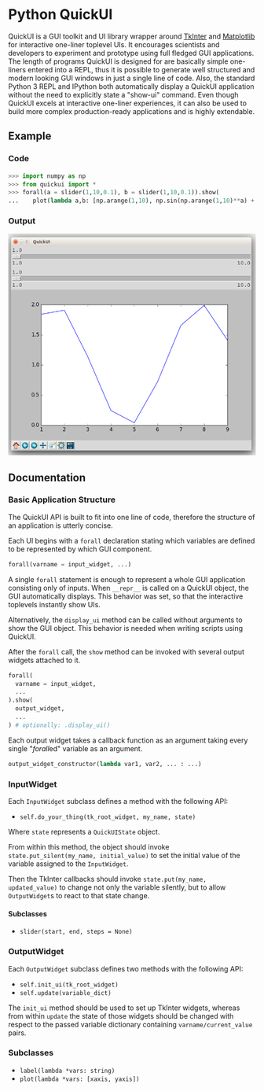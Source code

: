 # Python QuickUI

QuickUI is a GUI toolkit and UI library wrapper
around [TkInter](https://wiki.python.org/moin/TkInter) and [Matplotlib](http://matplotlib.org/)
for interactive one-liner toplevel UIs.
It encourages scientists and developers to experiment and prototype
using full fledged GUI applications.
The length of programs QuickUI is designed for are basically simple
one-liners entered into a REPL, thus it is possible to generate
well structured and modern looking GUI windows in just a single line of code.
Also, the standard Python 3 REPL and IPython both automatically display
a QuickUI application without the need to explicitly state a "show-ui" command.
Even though QuickUI excels at interactive one-liner experiences,
it can also be used to build more complex production-ready applications
and is highly extendable.

## Example


### Code

```python
>>> import numpy as np
>>> from quickui import *
>>> forall(a = slider(1,10,0.1), b = slider(1,10,0.1)).show(
...    plot(lambda a,b: [np.arange(1,10), np.sin(np.arange(1,10)**a) + b/a]))
```

### Output

![](Gallery/using_numpy_matplotlib.png)

## Documentation

### Basic Application Structure

The QuickUI API is built to fit into one line of code,
therefore the structure of an application is utterly concise.

Each UI begins with a `forall` declaration stating which variables are defined to be represented
by which GUI component.

```python
forall(varname = input_widget, ...)
```

A single `forall` statement is enough to represent a whole GUI application consisting only of inputs.
When `__repr__` is called on a QuickUI object, the GUI automatically displays.
This behavior was set, so that the interactive toplevels instantly show UIs.

Alternatively, the `display_ui` method can be called without arguments
to show the GUI object. This behavior is needed when writing scripts using QuickUI.

After the `forall` call, the `show` method can be invoked with several output widgets
attached to it.

```python
forall(
  varname = input_widget,
  ...
).show(
  output_widget,
  ...
) # optionally: .display_ui()
```

Each output widget takes a callback function as an argument taking every single "*forall*ed" variable
as an argument.

```python
output_widget_constructor(lambda var1, var2, ... : ...)
```

### InputWidget

Each `InputWidget` subclass defines a method with the following API:

- `self.do_your_thing(tk_root_widget, my_name, state)`

Where `state` represents a `QuickUIState` object.

From within this method, the object should invoke `state.put_silent(my_name, initial_value)`
to set the initial value of the variable assigned to the `InputWidget`.

Then the TkInter callbacks should invoke `state.put(my_name, updated_value)` to change
not only the variable silently, but to allow `OutputWidget`s to react to that state change.

#### Subclasses

- `slider(start, end, steps = None)`

### OutputWidget

Each `OutputWidget` subclass defines two methods with the following API:

- `self.init_ui(tk_root_widget)`
- `self.update(variable_dict)`

The `init_ui` method should be used to set up TkInter widgets,
whereas from within `update` the state of those widgets should be changed
with respect to the passed variable dictionary containing `varname/current_value` pairs.

### Subclasses

- `label(lambda *vars: string)`
- `plot(lambda *vars: [xaxis, yaxis])`
